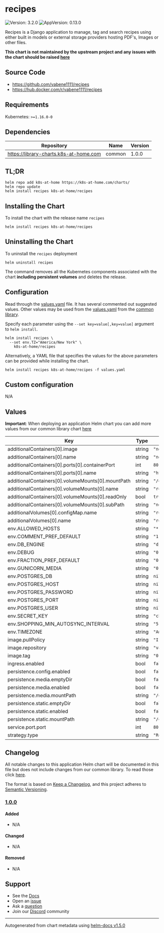 # recipes

![Version: 3.2.0](https://img.shields.io/badge/Version-3.2.0-informational?style=flat-square) ![AppVersion: 0.13.0](https://img.shields.io/badge/AppVersion-0.13.0-informational?style=flat-square)

Recipes is a Django application to manage, tag and search recipes using either built in models or external storage providers hosting PDF's, Images or other files.

**This chart is not maintained by the upstream project and any issues with the chart should be raised [here](https://github.com/k8s-at-home/charts/issues/new/choose)**

## Source Code

* <https://github.com/vabene1111/recipes>
* <https://hub.docker.com/r/vabene1111/recipes>

## Requirements

Kubernetes: `>=1.16.0-0`

## Dependencies

| Repository | Name | Version |
|------------|------|---------|
| https://library-charts.k8s-at-home.com | common | 1.0.0 |

## TL;DR

```console
helm repo add k8s-at-home https://k8s-at-home.com/charts/
helm repo update
helm install recipes k8s-at-home/recipes
```

## Installing the Chart

To install the chart with the release name `recipes`

```console
helm install recipes k8s-at-home/recipes
```

## Uninstalling the Chart

To uninstall the `recipes` deployment

```console
helm uninstall recipes
```

The command removes all the Kubernetes components associated with the chart **including persistent volumes** and deletes the release.

## Configuration

Read through the [values.yaml](./values.yaml) file. It has several commented out suggested values.
Other values may be used from the [values.yaml](../common/values.yaml) from the [common library](../common).

Specify each parameter using the `--set key=value[,key=value]` argument to `helm install`.

```console
helm install recipes \
  --set env.TZ="America/New York" \
    k8s-at-home/recipes
```

Alternatively, a YAML file that specifies the values for the above parameters can be provided while installing the chart.

```console
helm install recipes k8s-at-home/recipes -f values.yaml
```

## Custom configuration

N/A

## Values

**Important**: When deploying an application Helm chart you can add more values from our common library chart [here](https://github.com/k8s-at-home/charts/tree/master/charts/common/)

| Key | Type | Default | Description |
|-----|------|---------|-------------|
| additionalContainers[0].image | string | `"nginx:1.19.6"` |  |
| additionalContainers[0].name | string | `"nginx"` |  |
| additionalContainers[0].ports[0].containerPort | int | `80` |  |
| additionalContainers[0].ports[0].name | string | `"http"` |  |
| additionalContainers[0].volumeMounts[0].mountPath | string | `"/etc/nginx/nginx.conf"` |  |
| additionalContainers[0].volumeMounts[0].name | string | `"recipes-config"` |  |
| additionalContainers[0].volumeMounts[0].readOnly | bool | `true` |  |
| additionalContainers[0].volumeMounts[0].subPath | string | `"nginx-config"` |  |
| additionalVolumes[0].configMap.name | string | `"recipes-config"` |  |
| additionalVolumes[0].name | string | `"recipes-config"` |  |
| env.ALLOWED_HOSTS | string | `"*"` |  |
| env.COMMENT_PREF_DEFAULT | string | `"1"` |  |
| env.DB_ENGINE | string | `"django.db.backends.sqlite3"` |  |
| env.DEBUG | string | `"0"` |  |
| env.FRACTION_PREF_DEFAULT | string | `"0"` |  |
| env.GUNICORN_MEDIA | string | `"0"` |  |
| env.POSTGRES_DB | string | `nil` |  |
| env.POSTGRES_HOST | string | `nil` |  |
| env.POSTGRES_PASSWORD | string | `nil` |  |
| env.POSTGRES_PORT | string | `nil` |  |
| env.POSTGRES_USER | string | `nil` |  |
| env.SECRET_KEY | string | `"changeme"` |  |
| env.SHOPPING_MIN_AUTOSYNC_INTERVAL | string | `"5"` |  |
| env.TIMEZONE | string | `"America/New_York"` |  |
| image.pullPolicy | string | `"IfNotPresent"` |  |
| image.repository | string | `"vabene1111/recipes"` |  |
| image.tag | string | `"0.13.0"` |  |
| ingress.enabled | bool | `false` |  |
| persistence.config.enabled | bool | `false` |  |
| persistence.media.emptyDir | bool | `false` |  |
| persistence.media.enabled | bool | `false` |  |
| persistence.media.mountPath | string | `"/opt/recipes/mediafiles"` |  |
| persistence.static.emptyDir | bool | `false` |  |
| persistence.static.enabled | bool | `false` |  |
| persistence.static.mountPath | string | `"/opt/recipes/staticfiles"` |  |
| service.port.port | int | `80` |  |
| strategy.type | string | `"Recreate"` |  |

## Changelog

All notable changes to this application Helm chart will be documented in this file but does not include changes from our common library. To read those click [here](https://github.com/k8s-at-home/library-charts/tree/main/charts/stable/common#changelog).

The format is based on [Keep a Changelog](https://keepachangelog.com/en/1.0.0/), and this project adheres to [Semantic Versioning](https://semver.org/spec/v2.0.0.html).

### [1.0.0]

#### Added

- N/A

#### Changed

- N/A

#### Removed

- N/A

[1.0.0]: #1.0.0

## Support

- See the [Docs](https://docs.k8s-at-home.com/our-helm-charts/getting-started/)
- Open an [issue](https://github.com/k8s-at-home/charts/issues/new/choose)
- Ask a [question](https://github.com/k8s-at-home/organization/discussions)
- Join our [Discord](https://discord.gg/sTMX7Vh) community

----------------------------------------------
Autogenerated from chart metadata using [helm-docs v1.5.0](https://github.com/norwoodj/helm-docs/releases/v1.5.0)